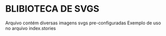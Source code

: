 # BLIBIOTECA DE SVGS
Arquivo contém diversas imagens svgs pre-configuradas
Exemplo de uso no arquivo index.stories
 

